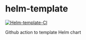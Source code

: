 # helm-template
[![Helm-template-CI](https://github.com/ixxeL-actions/helm-template/actions/workflows/helm-template.yaml/badge.svg)](https://github.com/ixxeL-actions/helm-template/actions/workflows/helm-template.yaml)

Github action to template Helm chart
